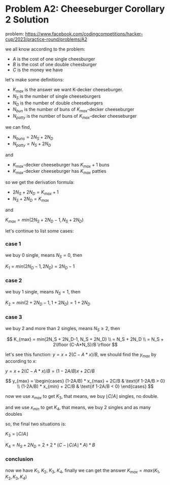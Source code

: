 # Problem A2: Cheeseburger Corollary 2 Solution
problem: https://www.facebook.com/codingcompetitions/hacker-cup/2023/practice-round/problems/A2

we all know according to the problem:
- $A$ is the cost of one single cheesburger
- $B$ is the cost of one double cheesburger
- $C$ is the money we have

let's make some definitions:
- $K_{max}$ is the answer we want K-decker cheeseburger.
- $N_S$ is the number of single cheeseburgers
- $N_D$ is the number of double cheeseburgers
- $N_{bun}$ is the number of buns of $K_{max}$-decker cheeseburger
- $N_{patty}$ is the number of buns of $K_{max}$-decker cheeseburger

we can find,

- $N_{buns} = 2N_S + 2N_D$
- $N_{patty} = N_S + 2N_D$

and

- $K_{max}$-decker cheeseburger has $K_{max} + 1$ buns
- $K_{max}$-decker cheeseburger has $K_{max}$ patties

so we get the derivation formula: 

- $2N_S + 2N_D = K_{max} + 1$
- $N_S + 2N_D = K_{max}$

and 

$K_{max} = min(2N_S + 2N_D-1, N_S + 2N_D)$

let's continue to list some cases:

### case 1
we buy 0 single, means $N_S = 0$, then 

$K_{1} = min(2N_D-1, 2N_D) = 2N_D - 1$

### case 2
we buy 1 single, means $N_S = 1$, then 

$K_{2} = min(2 + 2N_D-1, 1 + 2N_D) = 1+2N_D$

### case 3
we buy 2 and more than 2 singles, means $N_S \geq 2$, then 

$$
K_{max} = min(2N_S + 2N_D-1, N_S + 2N_D) \\
= N_S + 2N_D \\
= N_S + 2\lfloor (C-A*N_S)/B \rfloor   
$$

let's see this function: $y = x + 2(C-A*x)/B$, we should find the $y_{max}$ by according to $x$:

$y = x + 2(C-A*x)/B = (1-2A/B)x + 2C/B$

$$
y_{max} = 
  \begin{cases}
    (1-2A/B) * x_{max} + 2C/B & \text{if 1-2A/B > 0} \\
    (1-2A/B) * x_{min} + 2C/B & \text{if 1-2A/B < 0} 
  \end{cases}
$$

now we use $x_{max}$ to get $K_3$, that means, we buy $\lfloor C/A \rfloor$ singles, no double.

and we use $x_{min}$ to get $K_4$, that means, we buy 2 singles and as many doubles 

so, the final two situations is:

$K_3 = \lfloor C/A \rfloor$

$K_4 = N_S + 2N_D = 2 + 2 * (C - \lfloor C/A \rfloor * A) * B$

### conclusion

now we have $K_1$, $K_2$, $K_3$, $K_4$, finally we can get the answer $K_{max} = max(K_1, K_2, K_3, K_4)$


